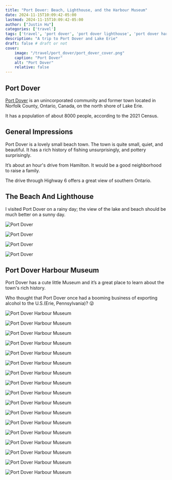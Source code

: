 ```yaml
---
title: "Port Dover: Beach, Lighthouse, and the Harbour Museum"
date: 2024-11-15T10:09:42-05:00
lastmod: 2024-11-15T10:09:42-05:00
author: ["Justin Hu"]
categories: ['travel']
tags: ['travel', 'port dover', 'port dover lighthouse', 'port dover harbour museum', 'Lake Erie']
description: "A trip to Port Dover and Lake Erie"
draft: false # draft or not
cover:
    image: "/travel/port_dover/port_dover_cover.png"
    caption: "Port Dover"
    alt: "Port Dover"
    relative: false
---
```


## Port Dover

[Port Dover](https://en.wikipedia.org/wiki/Port_Dover) is an unincorporated community and former town located in Norfolk County, Ontario, Canada, on the north shore of Lake Erie.

It has a population of about 8000 people, according to the 2021 Census.

## General Impressions

Port Dover is a lovely small beach town. The town is quite small, quiet, and beautiful. It has a rich history of fishing unsurprisingly, and pottery surprisingly.

It’s about an hour's drive from Hamilton. It would be a good neighborhood to raise a family.

The drive through Highway 6 offers a great view of southern Ontario.

## The Beach And Lighthouse

I visited Port Dover on a rainy day; the view of the lake and beach should be much better on a sunny day.

![Port Dover](/travel/port_dover/port_dover_1.jpeg)

![Port Dover](/travel/port_dover/port_dover_2.jpeg)

![Port Dover](/travel/port_dover/port_dover_3.jpeg)

![Port Dover](/travel/port_dover/port_dover_4.jpeg)

## Port Dover Harbour Museum

Port Dover has a cute little Museum and it’s a great place to learn about the town's rich history.

Who thought that Port Dover once had a booming business of exporting alcohol to the U.S.(Erie, Pennsylvania)? &#128540;

![Port Dover Harbour Museum](/travel/port_dover/port_dover_museum_1.jpeg)

![Port Dover Harbour Museum](/travel/port_dover/port_dover_museum_2.jpeg)

![Port Dover Harbour Museum](/travel/port_dover/port_dover_museum_3.jpeg)

![Port Dover Harbour Museum](/travel/port_dover/port_dover_museum_4.jpeg)

![Port Dover Harbour Museum](/travel/port_dover/port_dover_museum_5.jpeg)

![Port Dover Harbour Museum](/travel/port_dover/port_dover_museum_6.jpeg)

![Port Dover Harbour Museum](/travel/port_dover/port_dover_museum_7.jpeg)

![Port Dover Harbour Museum](/travel/port_dover/port_dover_museum_8.jpeg)

![Port Dover Harbour Museum](/travel/port_dover/port_dover_museum_9.jpeg)

![Port Dover Harbour Museum](/travel/port_dover/port_dover_museum_10.jpeg)

![Port Dover Harbour Museum](/travel/port_dover/port_dover_museum_11.jpeg)

![Port Dover Harbour Museum](/travel/port_dover/port_dover_museum_12.jpeg)

![Port Dover Harbour Museum](/travel/port_dover/port_dover_museum_13.jpeg)

![Port Dover Harbour Museum](/travel/port_dover/port_dover_museum_14.jpeg)

![Port Dover Harbour Museum](/travel/port_dover/port_dover_museum_15.jpeg)

![Port Dover Harbour Museum](/travel/port_dover/port_dover_museum_16.jpeg)

![Port Dover Harbour Museum](/travel/port_dover/port_dover_museum_17.jpeg)
